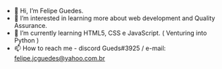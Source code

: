 - 👋 Hi, I’m Felipe Guedes.
- 👀 I’m interested in learning more about web development and Quality Assurance.
- 🌱 I’m currently learning HTML5, CSS e JavaScript. ( Venturing into Python )
- 📫 How to reach me - discord Gueds#3925 / e-mail: felipe.jcguedes@yahoo.com.br

<!---
felipe-gds/felipe-gds is a ✨ special ✨ repository because its `README.md` (this file) appears on your GitHub profile.
You can click the Preview link to take a look at your changes.
--->
